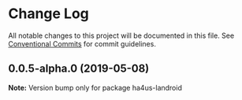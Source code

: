 # Change Log

All notable changes to this project will be documented in this file.
See [Conventional Commits](https://conventionalcommits.org) for commit guidelines.

## 0.0.5-alpha.0 (2019-05-08)

**Note:** Version bump only for package ha4us-landroid
